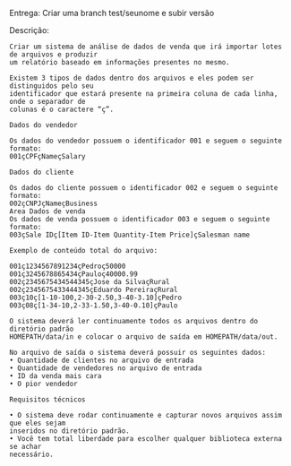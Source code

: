 Entrega:
    Criar uma branch test/seunome e subir versão
    
Descrição:

    Criar um sistema de análise de dados de venda que irá importar lotes de arquivos e produzir
    um relatório baseado em informações presentes no mesmo.

    Existem 3 tipos de dados dentro dos arquivos e eles podem ser distinguidos pelo seu
    identificador que estará presente na primeira coluna de cada linha, onde o separador de
    colunas é o caractere “ç”.

    Dados do vendedor

    Os dados do vendedor possuem o identificador 001 e seguem o seguinte formato:
    001çCPFçNameçSalary

    Dados do cliente

    Os dados do cliente possuem o identificador 002 e seguem o seguinte formato:
    002çCNPJçNameçBusiness 
    Area Dados de venda
    Os dados de venda possuem o identificador 003 e seguem o seguinte formato:
    003çSale IDç[Item ID-Item Quantity-Item Price]çSalesman name
    
    Exemplo de conteúdo total do arquivo:
    
    001ç1234567891234çPedroç50000
    001ç3245678865434çPauloç40000.99
    002ç2345675434544345çJose da SilvaçRural
    002ç2345675433444345çEduardo PereiraçRural
    003ç10ç[1-10-100,2-30-2.50,3-40-3.10]çPedro
    003ç08ç[1-34-10,2-33-1.50,3-40-0.10]çPaulo
    
    O sistema deverá ler continuamente todos os arquivos dentro do diretório padrão
    HOMEPATH/data/in e colocar o arquivo de saída em HOMEPATH/data/out.
    
    No arquivo de saída o sistema deverá possuir os seguintes dados:
    • Quantidade de clientes no arquivo de entrada
    • Quantidade de vendedores no arquivo de entrada
    • ID da venda mais cara
    • O pior vendedor
    
    Requisitos técnicos

    • O sistema deve rodar continuamente e capturar novos arquivos assim que eles sejam 
    inseridos no diretório padrão.
    • Você tem total liberdade para escolher qualquer biblioteca externa se achar
    necessário.
